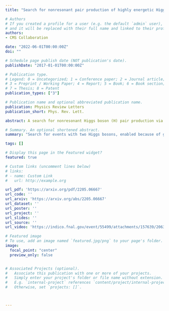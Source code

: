 ```yaml
---
title: "Search for nonresonant pair production of highly energetic Higgs bosons decaying to bottom quarks"

# Authors
# If you created a profile for a user (e.g. the default `admin` user), write the username (folder name) here
# and it will be replaced with their full name and linked to their profile.
authors:
- CMS Collaboration

date: "2022-06-01T00:00:00Z"
doi: ""

# Schedule page publish date (NOT publication's date).
publishDate: "2017-01-01T00:00:00Z"

# Publication type.
# Legend: 0 = Uncategorized; 1 = Conference paper; 2 = Journal article;
# 3 = Preprint / Working Paper; 4 = Report; 5 = Book; 6 = Book section;
# 7 = Thesis; 8 = Patent
publication_types: ["3"]

# Publication name and optional abbreviated publication name.
publication: Physics Review Letters
publication_short: Phys. Rev. Lett.

abstract: A search for nonresonant Higgs boson (H) pair production via gluon and vector boson (V) fusion is performed in the four-bottom-quark final state, using proton-proton collision data at 13 TeV corresponding to 138 fb−1 collected by the CMS experiment at the LHC. The analysis targets Lorentz-boosted H pairs identified using a graph neural network. It constrains the strengths relative to the standard model of the H self-coupling and the quartic VVHH couplings, κ2V, excluding κ2V = 0 for the first time, with a significance of 6.3 standard deviations when other H couplings are fixed to their standard model values.

# Summary. An optional shortened abstract.
summary: "Search for events with two Higgs bosons, enabled because of geometric deep learning."

tags: []

# Display this page in the Featured widget?
featured: true

# Custom links (uncomment lines below)
# links:
# - name: Custom Link
#   url: http://example.org

url_pdf: 'https://arxiv.org/pdf/2205.06667'
url_code: ''
url_arxiv: 'https://arxiv.org/abs/2205.06667'
url_dataset: ''
url_poster: ''
url_project: ''
url_slides: ''
url_source: ''
url_video: 'https://indico.fnal.gov/event/55499/attachments/157639/206335/JETP_22-06-03.mp4'

# Featured image
# To use, add an image named `featured.jpg/png` to your page's folder.
image:
  focal_point: "center"
  preview_only: false


# Associated Projects (optional).
#   Associate this publication with one or more of your projects.
#   Simply enter your project's folder or file name without extension.
#   E.g. `internal-project` references `content/project/internal-project/index.md`.
#   Otherwise, set `projects: []`.



---
```

